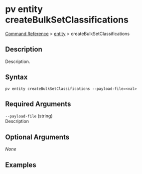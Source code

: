 # pv entity createBulkSetClassifications
[Command Reference](../../../README.md#command-reference) > [entity](./main.md) > createBulkSetClassifications

## Description
Description.

## Syntax
```
pv entity createBulkSetClassifications --payload-file=<val>
```

## Required Arguments
`--payload-file` (string)  
Description

## Optional Arguments
*None*

## Examples
```powershell

```